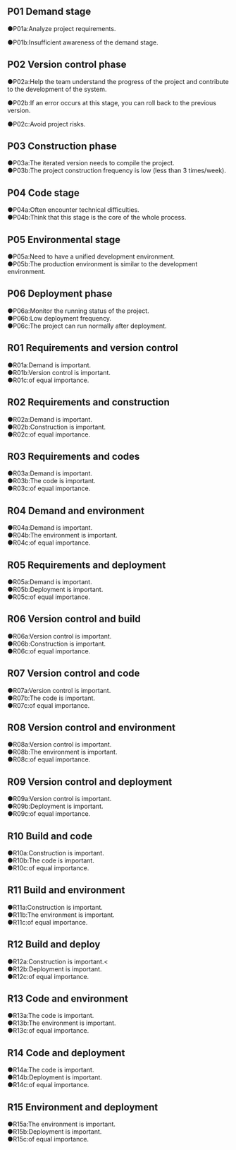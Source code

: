 ## P01 Demand stage
●P01a:Analyze project requirements.<br>

●P01b:Insufficient awareness of the demand stage.<br>
## P02 Version control phase
●P02a:Help the team understand the progress of the project and contribute to the development of the system.<br>

●P02b:If an error occurs at this stage, you can roll back to the previous version.<br>

●P02c:Avoid project risks.<br>
## P03 Construction phase
●P03a:The iterated version needs to compile the project.<br>
●P03b:The project construction frequency is low (less than 3 times/week).<br>
## P04 Code stage
●P04a:Often encounter technical difficulties.<br>
●P04b:Think that this stage is the core of the whole process.<br>
## P05 Environmental stage
●P05a:Need to have a unified development environment.<br>
●P05b:The production environment is similar to the development environment.<br>
## P06 Deployment phase
●P06a:Monitor the running status of the project.<br>
●P06b:Low deployment frequency.<br>
●P06c:The project can run normally after deployment.<br>
## R01 Requirements and version control
●R01a:Demand is important.<br>
●R01b:Version control is important.<br>
●R01c:of equal importance.<br>
## R02 Requirements and construction
●R02a:Demand is important.<br>
●R02b:Construction is important.<br>
●R02c:of equal importance.<br>

## R03 Requirements and codes
●R03a:Demand is important.<br>
●R03b:The code is important.<br>
●R03c:of equal importance.<br>
## R04 Demand and environment
●R04a:Demand is important.<br>
●R04b:The environment is important.<br>
●R04c:of equal importance.<br>
## R05 Requirements and deployment
●R05a:Demand is important.<br>
●R05b:Deployment is important.<br>
●R05c:of equal importance.<br>
## R06 Version control and build
●R06a:Version control is important.<br>
●R06b:Construction is important.<br>
●R06c:of equal importance.<br>
## R07 Version control and code
●R07a:Version control is important.<br>
●R07b:The code is important.<br>
●R07c:of equal importance.<br>
## R08 Version control and environment
●R08a:Version control is important.<br>
●R08b:The environment is important.<br>
●R08c:of equal importance.<br>
## R09 Version control and deployment
●R09a:Version control is important.<br>
●R09b:Deployment is important.<br>
●R09c:of equal importance.<br>

## R10 Build and code
●R10a:Construction is important.<br>
●R10b:The code is important.<br>
●R10c:of equal importance.<br>
## R11 Build and environment
●R11a:Construction is important.<br>
●R11b:The environment is important.<br>
●R11c:of equal importance.<br>
## R12 Build and deploy
●R12a:Construction is important.<<br>
●R12b:Deployment is important.<br>
●R12c:of equal importance.<br>
## R13 Code and environment
●R13a:The code is important.<br>
●R13b:The environment is important.<br>
●R13c:of equal importance.<br>
## R14 Code and deployment
●R14a:The code is important.<br>
●R14b:Deployment is important.<br>
●R14c:of equal importance.<br>
## R15 Environment and deployment
●R15a:The environment is important.<br>
●R15b:Deployment is important.<br>
●R15c:of equal importance.<br>
